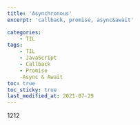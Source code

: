 ```yaml
---
title: 'Asynchronous'
excerpt: 'callback, promise, async&await'

categories:
    - TIL
tags:
    - TIL
    - JavaScript
    - Callback
    - Promise
    -Async & Await
toc: true
toc_sticky: true
last_modified_at: 2021-07-29
---
```


1212
